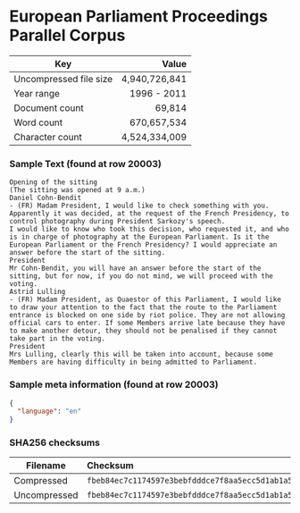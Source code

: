 
# European Parliament Proceedings Parallel Corpus

| Key             | Value |
| ---             | ---:   |
| Uncompressed file size | 4,940,726,841 |
| Year range | 1996 - 2011 |
| Document count  | 69,814 |
| Word count      | 670,657,534 |
| Character count | 4,524,334,009 |

### Sample Text (found at row 20003)

```text
Opening of the sitting
(The sitting was opened at 9 a.m.)
Daniel Cohn-Bendit
- (FR) Madam President, I would like to check something with you. Apparently it was decided, at the request of the French Presidency, to control photography during President Sarkozy's speech.
I would like to know who took this decision, who requested it, and who is in charge of photography at the European Parliament. Is it the European Parliament or the French Presidency? I would appreciate an answer before the start of the sitting.
President
Mr Cohn-Bendit, you will have an answer before the start of the sitting, but for now, if you do not mind, we will proceed with the voting.
Astrid Lulling
- (FR) Madam President, as Quaestor of this Parliament, I would like to draw your attention to the fact that the route to the Parliament entrance is blocked on one side by riot police. They are not allowing official cars to enter. If some Members arrive late because they have to make another detour, they should not be penalised if they cannot take part in the voting.
President
Mrs Lulling, clearly this will be taken into account, because some Members are having difficulty in being admitted to Parliament.

```

### Sample meta information (found at row 20003)

```json
{
  "language": "en"
}
```

### SHA256 checksums

| Filename             | Checksum |
| ---             | :---   |
| Compressed | `fbeb84ec7c1174597e3bebfdddce7f8aa5ecc5d1ab1a57fafd020368e9b6c6e4` |
| Uncompressed | `fbeb84ec7c1174597e3bebfdddce7f8aa5ecc5d1ab1a57fafd020368e9b6c6e4` |
